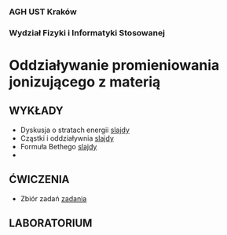 ### AGH UST Kraków
### Wydział Fizyki i Informatyki Stosowanej
# Oddziaływanie promieniowania jonizującego z materią

## WYKŁADY
- Dyskusja o stratach energii [slajdy](/FILES/opjzm_w1.pdf)
- Cząstki i oddziaływnia [slajdy](/FILES/opjzm_w2.pdf)
- Formuła Bethego  [slajdy](/FILES/opjzm_w3.pdf)
- 
## ĆWICZENIA
- Zbiór zadań  [zadania](/FILES/zadania.pdf)
## LABORATORIUM

